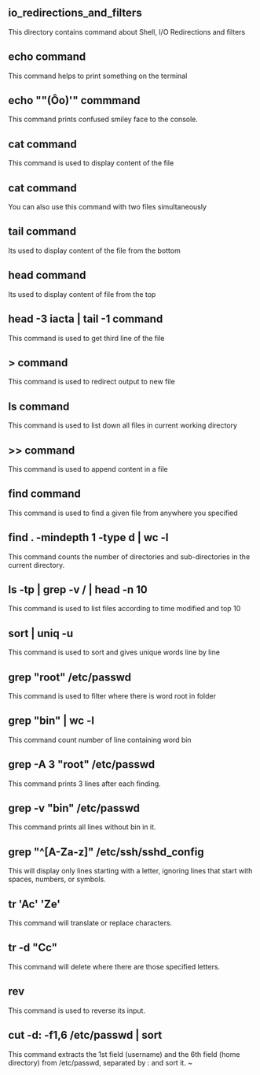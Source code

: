 ## io_redirections_and_filters
This directory contains command about Shell, I/O Redirections and filters
## echo command
This command helps to print something on the terminal
## echo "\"(Ôo)'" commmand
This command prints confused smiley face to the console.
## cat command
This command is used to display content of the file
## cat command
You can also use this command with two files simultaneously
## tail command
Its used to display content of the file from the bottom
## head command
Its used to display content of file from the top
## head -3 iacta | tail -1 command
This command is used to get third line of the file
## > command
This command is used to redirect output to new file
## ls command
This command is used to list down all files in current working directory
## >> command
This command is used to append content in a file
## find command 
This command is used to find a given file from anywhere you specified
## find . -mindepth 1 -type d | wc -l
This command counts the number of directories and sub-directories in the current directory.
## ls -tp | grep -v / | head -n 10
This command is used to list files according to time modified and top 10
## sort | uniq -u
This command is used to sort and gives unique words line by line
## grep "root" /etc/passwd
This command is used to filter where there is word root in folder
## grep "bin" | wc -l
This command count number of line containing word bin
## grep -A 3 "root" /etc/passwd
This command prints 3 lines after each finding.
## grep -v "bin" /etc/passwd
This command prints all lines without bin in it.
## grep "^[A-Za-z]" /etc/ssh/sshd_config
This will display only lines starting with a letter, ignoring lines that start with spaces, numbers, or symbols.
## tr 'Ac' 'Ze'
This command will translate or replace characters.
## tr -d "Cc"
This command will delete where there are those specified letters.
## rev
This command is used to reverse its input.
## cut -d: -f1,6 /etc/passwd | sort
This command extracts the 1st field (username) and the 6th field (home directory) from /etc/passwd, separated by : and sort it.
~                                                       
